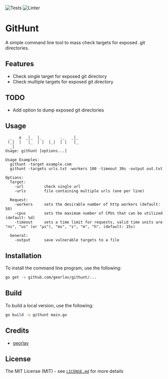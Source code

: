 ![Tests](https://github.com/georlav/githunt/workflows/Tests/badge.svg)
![Linter](https://github.com/georlav/githunt/workflows/Golang-CI/badge.svg)

# GitHunt
A simple command line tool to mass check targets for exposed .git directories.

## Features
 * Check single target for exposed git directory
 * Check multiple targets for exposed git directory
## TODO
 * Add option to dump exposed git directories

## Usage
```text
  _   o  _|_  |_        ._   _|_ 
 (_|  |   |_  | |  |_|  | |   |_   
  _|
Usage: githunt [options...] 

Usage Examples:
  githunt -target example.com
  githunt -targets urls.txt -workers 100 -timeout 30s -output out.txt

Options:
  Target:
    -url         check single url
    -urls        file containing multiple urls (one per line)

  Request:
    -workers     sets the desirable number of http workers (default: 50)
    -cpus        sets the maximum number of CPUs that can be utilized (default: %d)
    -timeout     sets a time limit for requests, valid time units are "ns", "us" (or "µs"), "ms", "s", "m", "h". (default: 15s)
  
  General:
    -output      save vulnerable targets to a file
```

## Installation
To install the command line program, use the following:
```bash
go get -v github.com/georlav/githunt/...
```

## Build
To build a local version, use the following:
```bash
go build -o githunt main.go
```

## Credits
 * [georlav](https://github.com/georlav)

## License
The MIT License (MIT) - see [`LICENSE.md`](https://github.com/georlav/githunt/blob/master/LICENSE.md) for more details
